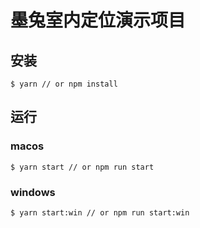# 墨兔室内定位演示项目

## 安装

`$ yarn // or npm install`

## 运行

### macos

`$ yarn start // or npm run start`

### windows

`$ yarn start:win // or npm run start:win`
